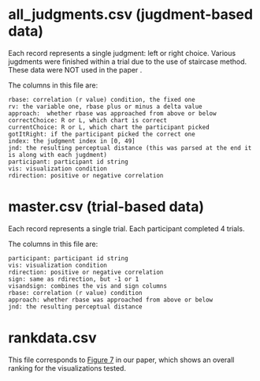 

# all_judgments.csv (jugdment-based data)

Each record represents a single judgment: left or right choice. 
Various jugdments were finished within a trial due to the use of staircase method.
These data were NOT used in the paper  .

The columns in this file are:

```
rbase: correlation (r value) condition, the fixed one  
rv: the variable one, rbase plus or minus a delta value
approach:  whether rbase was approached from above or below
correctChoice: R or L, which chart is correct
currentChoice: R or L, which chart the participant picked
gotItRight: if the participant picked the correct one
index: the judgment index in [0, 49]
jnd: the resulting perceptual distance (this was parsed at the end it is along with each jugdment)
participant: participant id string
vis: visualization condition  
rdirection: positive or negative correlation
```

# master.csv (trial-based data)

Each record represents a single trial. Each participant completed 4 trials.

The columns in this file are:

```
participant: participant id string
vis: visualization condition
rdirection: positive or negative correlation
sign: same as rdirection, but -1 or 1
visandsign: combines the vis and sign columns
rbase: correlation (r value) condition
approach: whether rbase was approached from above or below
jnd: the resulting perceptual distance
```

# rankdata.csv

This file corresponds to [Figure 7](../docs/img/ranking.png) in our paper, which shows an overall ranking for the visualizations tested. 
